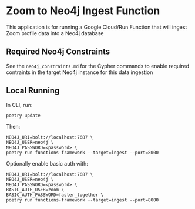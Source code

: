 # Zoom to Neo4j Ingest Function

This application is for running a Google Cloud/Run Function that will ingest Zoom profile data into a Neo4j database

## Required Neo4j Constraints

See the `neo4j_constraints.md` for the Cypher commands to enable required contraints in the target Neo4j instance for this data ingestion

## Local Running

In CLI, run:

```
poetry update
```

Then:

```
NEO4J_URI=bolt://localhost:7687 \
NEO4J_USER=neo4j \
NEO4J_PASSWORD=<password> \
poetry run functions-framework --target=ingest --port=8000
```

Optionally enable basic auth with:

```
NEO4J_URI=bolt://localhost:7687 \
NEO4J_USER=neo4j \
NEO4J_PASSWORD=<password> \
BASIC_AUTH_USER=zoom \
BASIC_AUTH_PASSWORD=faster_together \
poetry run functions-framework --target=ingest --port=8000
```
